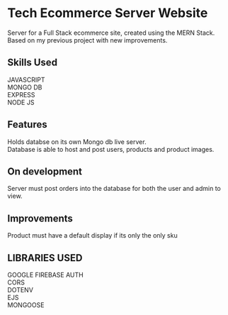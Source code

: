 # Tech Ecommerce Server Website

Server for a Full Stack ecommerce site, created using the MERN Stack. Based on my previous project with new improvements.

## Skills Used

JAVASCRIPT
</br>
MONGO DB
</br>
EXPRESS
</br>
NODE JS

## Features

Holds databse on its own Mongo db live server.
</br>
Database is able to host and post users, products and product images.
</br>

## On development

Server must post orders into the database for both the user and admin to view.

## Improvements

Product must have a default display if its only the only sku

## LIBRARIES USED

GOOGLE FIREBASE AUTH
</br>
CORS
</br>
DOTENV
</br>
EJS
</br>
MONGOOSE
